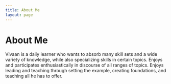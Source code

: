 ```yaml
---
title: About Me
layout: page
---
```


# About Me

Vivaan is a daily learner who wants to absorb many skill sets and a wide variety of knowledge, while also specializing skills in certain topics. Enjoys and participates enthusiastically in discourse of all ranges of topics. Enjoys leading and teaching through setting the example, creating foundations, and teaching all he has to offer.